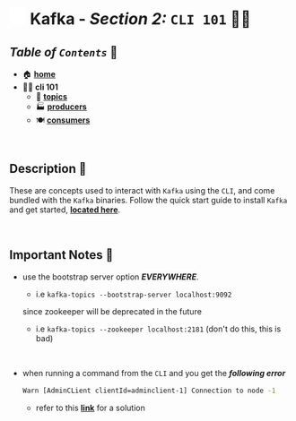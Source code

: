 # <img src="../assets/img/kafka.png" width="30px"> **Kafka** - ***Section 2:*** `CLI 101` 👩‍💻

## ***Table*** *of* ***`Contents`*** 📜

* 🏠 [**home**](../README.md)
* 👩‍💻 **cli 101**
  * 🚿 [**topics**](topics-cli/README.md)
  * 🏭 [**producers**](producer-cli/README.md)
  * 🍽️ [**consumers**](consumer-cli/README.md)

<!-- * 🔗 **links** -->

<br />

## **Description** 👀

These are concepts used to interact with `Kafka` using the `CLI`, and come bundled with the `Kafka` binaries. Follow the quick start guide to install `Kafka` and get started, [**located here**](../00-resources/README.md#kafka-setup-).

<br>

## Important Notes 📝

* use the bootstrap server option ***EVERYWHERE***.
  * i.e `kafka-topics --bootstrap-server localhost:9092`

  since zookeeper will be deprecated in the future
  * i.e `kafka-topics --zookeeper localhost:2181` (don't do this, this is bad)

<br>

* when running a command from the `CLI` and you get the ***following error***

  ```bash
  Warn [AdminCLient clientId=adminclient-1] Connection to node -1
  ```

  * refer to this [**link**](../00-resources/README.md#kafka-troubleshooting-) for a solution
